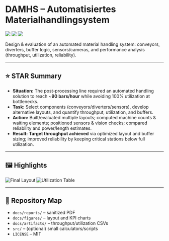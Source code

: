 # DAMHS – Automatisiertes Materialhandlingsystem

<p align="left">
  <img src="https://img.shields.io/badge/Focus-Automation-blue?style=for-the-badge" />
  <img src="https://img.shields.io/badge/Methods-Simulation%20%7C%20Layout%20Design%20%7C%20Sensors-lightgrey?style=for-the-badge" />
  <img src="https://img.shields.io/badge/License-MIT-brightgreen?style=for-the-badge" />
</p>

Design & evaluation of an automated material handling system: conveyors, diverters, buffer logic, sensors/cameras, 
and performance analysis (throughput, utilization, reliability).

---

## ⭐ STAR Summary
- **Situation:** The post-processing line required an automated handling solution to reach ~**90 bars/hour** while avoiding 100% utilization at bottlenecks.
- **Task:** Select components (conveyors/diverters/sensors), develop alternative layouts, and quantify throughput, utilization, and buffers.
- **Action:** Built/evaluated multiple layouts; computed machine counts & waiting elements; positioned sensors & vision checks; compared reliability and power/length estimates.
- **Result:** **Target throughput achieved** via optimized layout and buffer sizing; improved reliability by keeping critical stations below full utilization.

---

## 🖼️ Highlights
![Final Layout](docs/figures/layout-final.png)
![Utilization Table](docs/figures/utilization-table.png)

---

## 📂 Repository Map
- `docs/reports/` – sanitized PDF
- `docs/figures/` – layout and KPI charts
- `docs/artifacts/` – throughput/utilization CSVs
- `src/` – (optional) small calculators/scripts
- `LICENSE` – MIT
